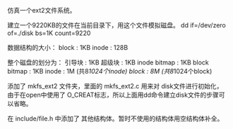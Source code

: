 仿真一个ext2文件系统。

建立一个9220KB的文件在当前目录下，用这个文件模拟磁盘。
dd if=/dev/zero of=./disk bs=1K count=9220

数据结构的大小：
block : 1KB
inode : 128B

整个磁盘的划分为：
引导块 : 1KB
超级块 : 1KB
inode bitmap : 1KB
block bitmap : 1KB
inode : 1M (共8*1024个inode)
block : 8M (共8*1024个block)

添加了 mkfs_ext2 文件夹，里面的 mkfs_ext2.c 用来对 disk文件进行初始化，
由于在open中使用了 O_CREAT标志，所以上面用dd命令建立disk文件的步骤可以省略。

在 include/file.h 中添加了 其他结构体。暂时不使用的结构体用空结构体补全。

